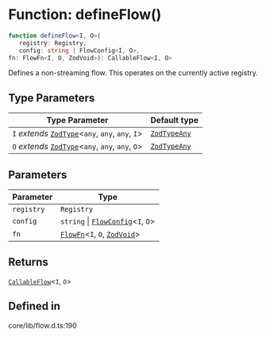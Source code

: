 # Function: defineFlow()

```ts
function defineFlow<I, O>(
   registry: Registry, 
   config: string | FlowConfig<I, O>, 
fn: FlowFn<I, O, ZodVoid>): CallableFlow<I, O>
```

Defines a non-streaming flow. This operates on the currently active registry.

## Type Parameters

| Type Parameter | Default type |
| ------ | ------ |
| `I` *extends* [`ZodType`](../namespaces/z/classes/ZodType.md)\<`any`, `any`, `any`, `I`\> | [`ZodTypeAny`](../namespaces/z/type-aliases/ZodTypeAny.md) |
| `O` *extends* [`ZodType`](../namespaces/z/classes/ZodType.md)\<`any`, `any`, `any`, `O`\> | [`ZodTypeAny`](../namespaces/z/type-aliases/ZodTypeAny.md) |

## Parameters

| Parameter | Type |
| ------ | ------ |
| `registry` | `Registry` |
| `config` | `string` \| [`FlowConfig`](../interfaces/FlowConfig.md)\<`I`, `O`\> |
| `fn` | [`FlowFn`](../type-aliases/FlowFn.md)\<`I`, `O`, [`ZodVoid`](../namespaces/z/classes/ZodVoid.md)\> |

## Returns

[`CallableFlow`](../interfaces/CallableFlow.md)\<`I`, `O`\>

## Defined in

core/lib/flow.d.ts:190
